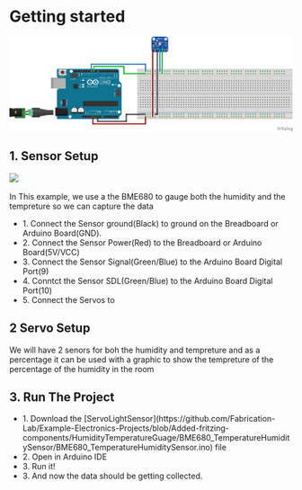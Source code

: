 
# Getting started
<img src="https://github.com/Fabrication-Lab/Example-Electronics-Projects/blob/Added-fritzing-components/HumidityTemperatureGuage/HumidityTemperatureGauge_bb.png" style="width:800px;height:auto;">

## 1. Sensor Setup
<img src="https://cdn.shopify.com/s/files/1/2311/3697/products/sg92r-digital-micro-servo-carbon-fiberglass-gear-arm-set-motors-towerpro-cool-components-615_800x600.jpg" style="width:300px;height:auto;">

In This example, we use a the BME680 to gauge both the humidity and the tempreture so we can capture the data  
 <ul>
  <li>1. Connect the Sensor ground(Black) to ground on the Breadboard or Arduino Board(GND).</li>
  <li>2. Connect the Sensor Power(Red) to the Breadboard or Arduino Board(5V/VCC) </li>
  <li>3. Connect the Sensor Signal(Green/Blue) to the Arduino Board Digital Port(9)</li>
  <li>4. Conntct the Sensor SDL(Green/Blue) to the Arduino Board Digital Port(10)</li>
  <li>5. Connect the Servos to
  
</ul> 

## 2 Servo Setup
We will have 2 senors for boh the humidity and tempreture and as a percentage it can be used with a graphic to show the tempreture of the percentage of the humidity in the room


## 3. Run The Project

 <ul>
  <li>1. Download the [ServoLightSensor](https://github.com/Fabrication-Lab/Example-Electronics-Projects/blob/Added-fritzing-components/HumidityTemperatureGuage/BME680_TemperatureHumiditySensor/BME680_TemperatureHumiditySensor.ino)  file</li>
  <li>2. Open in Arduino IDE</li>
  <li>3. Run it!</li>
  <li>3. And now the data should be getting collected.</li>
</ul> 






